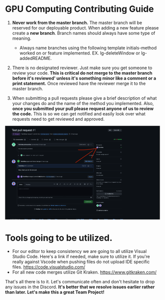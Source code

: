 # GPU Computing Contributing Guide

1. **Never work from the master branch.** The master branch will be reserved for our deployable product. When adding a new feature please create a **new branch**. Branch names should always have some type of meaning.
    - Always name branches using the following template initials-method worked on or feature implemented. EX. lg-deleteWindow or lg-addedREADME.
  
2. There is no designated reviewer. Just make sure you get someone to review your code. **This is critical do not merge to the master branch before it's reviewed' unless it's something minor like a comment or a print statement.** Once reviewed have the reviewer merge it to the master branch.

3. When submitting a pull requests please give a brief description of what your changes do and the name of the method you implemented. Also, **once you submitted your pull please request anyone of us to review the code.** This is so we can get notified and easily look over what requests need to get reviewed and approved.

![Reviewer](ReadMeImages/testsupport.png)
# Tools going to be utilized.

- For our editor to keep consistency we are going to all utilize Visual Studio Code. Here's a link if needed, make sure to utilize it. If you're really against Vscode when pushing files do not upload IDE specific files. <https://code.visualstudio.com/>
- For all new code merges utilize Git Kraken.
<https://www.gitkraken.com/>
  
 That's all there is to it. Let's communicate often and don't hesitate to drop any issues in the Discord. **It's better that we resolve issues earlier rather than later. Let's make this a great Team Project!**

